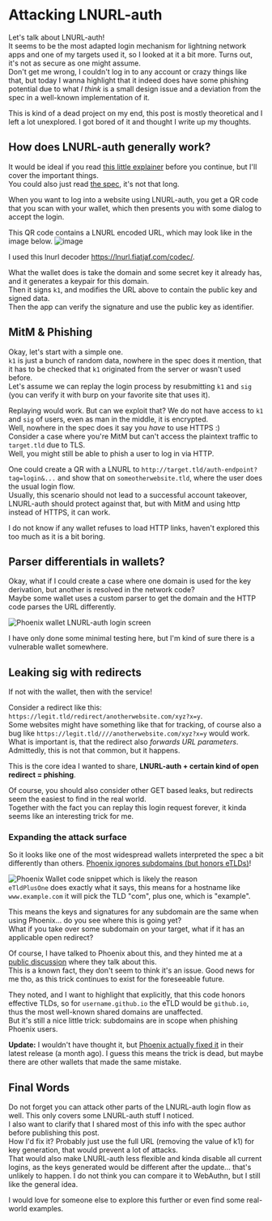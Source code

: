 # Attacking LNURL-auth

Let's talk about LNURL-auth!  
It seems to be the most adapted login mechanism for lightning network apps and one of my targets used it, so I looked at it a bit more. Turns out, it's not as secure as one might assume.  
Don't get me wrong, I couldn't log in to any account or crazy things like that, but today I wanna highlight that it indeed does have some phishing potential due to what *I think* is a small design issue and a deviation from the spec in a well-known implementation of it.

This is kind of a dead project on my end, this post is mostly theoretical and I left a lot unexplored. I got bored of it and thought I write up my thoughts.

## How does LNURL-auth generally work?

It would be ideal if you read [this little explainer](https://fiatjaf.com/e0a35204.html) before you continue, but I'll cover the important things.  
You could also just read [the spec](https://github.com/lnurl/luds/blob/luds/04.md), it's not that long.

When you want to log into a website using LNURL-auth, you get a QR code that you scan with your wallet, which then presents you with some dialog to accept the login.

This QR code contains a LNURL encoded URL, which may look like in the image below.
![[image](https://www.zapread.com/lnauth/signin?tag=login&k1=32-bytes-in-hex)](https://user-images.githubusercontent.com/42862612/197339306-99c5a146-d981-4069-a62c-8b43a94e07b8.png)

I used this lnurl decoder https://lnurl.fiatjaf.com/codec/.

What the wallet does is take the domain and some secret key it already has, and it generates a keypair for this domain.  
Then it signs `k1`, and modifies the URL above to contain the public key and signed data.  
Then the app can verify the signature and use the public key as identifier.

## MitM & Phishing

Okay, let's start with a simple one.  
`k1` is just a bunch of random data, nowhere in the spec does it mention, that it has to be checked that `k1` originated from the server or wasn't used before.  
Let's assume we can replay the login process by resubmitting `k1` and `sig` (you can verify it with burp on your favorite site that uses it).  

Replaying would work. But can we exploit that? We do not have access to `k1` and `sig` of users, even as man in the middle, it is encrypted.  
Well, nowhere in the spec does it say you *have* to use HTTPS :)  
Consider a case where you're MitM but can't access the plaintext traffic to `target.tld` due to TLS.  
Well, you might still be able to phish a user to log in via HTTP.

One could create a QR with a LNURL to `http://target.tld/auth-endpoint?tag=login&...` and show that on `someotherwebsite.tld`, where the user does the usual login flow.  
Usually, this scenario should not lead to a successful account takeover, LNURL-auth should protect against that, but with MitM and using http instead of HTTPS, it can work.

I do not know if any wallet refuses to load HTTP links, haven't explored this too much as it is a bit boring.

## Parser differentials in wallets?

Okay, what if I could create a case where one domain is used for the key derivation, but another is resolved in the network code?  
Maybe some wallet uses a custom parser to get the domain and the HTTP code parses the URL differently.  

![Phoenix wallet LNURL-auth login screen](https://user-images.githubusercontent.com/42862612/197419022-238a947c-83a5-4f9a-9175-a32c2c7b3684.png)

I have only done some minimal testing here, but I'm kind of sure there is a vulnerable wallet somewhere.

## Leaking sig with redirects

If not with the wallet, then with the service!

Consider a redirect like this: `https://legit.tld/redirect/anotherwebsite.com/xyz?x=y`.  
Some websites might have something like that for tracking, of course also a bug like `https://legit.tld////anotherwebsite.com/xyz?x=y` would work.  
What is important is, that the redirect also *forwards URL parameters*.  
Admittedly, this is not that common, but it happens.

This is the core idea I wanted to share, **LNURL-auth + certain kind of open redirect = phishing**.

Of course, you should also consider other GET based leaks, but redirects seem the easiest to find in the real world.  
Together with the fact you can replay this login request forever, it kinda seems like an interesting trick for me.

### Expanding the attack surface

So it looks like one of the most widespread wallets interpreted the spec a bit differently than others. [Phoenix ignores subdomains (but honors eTLDs)](https://github.com/ACINQ/phoenix/blob/b92275fbb324379e274e85125a504c9ce6dafab1/phoenix-shared/src/commonMain/kotlin/fr.acinq.phoenix/managers/LNUrlManager.kt#L255)!  

![Phoenix Wallet code snippet which is likely the reason](https://user-images.githubusercontent.com/42862612/197338604-80af713d-6bc7-427f-919a-65ceebd09631.png)  
`eTldPlusOne` does exactly what it says, this means for a hostname like `www.example.com` it will pick the TLD "com", plus one, which is "example".

This means the keys and signatures for any subdomain are the same when using Phoenix... do you see where this is going yet?  
What if you take over some subdomain on your target, what if it has an applicable open redirect?

Of course, I have talked to Phoenix about this, and they hinted me at a [public discussion](https://github.com/lnurl/luds/issues/55) where they talk about this.  
This is a known fact, they don't seem to think it's an issue. Good news for me tho, as this trick continues to exist for the foreseeable future.  

They noted, and I want to highlight that explicitly, that this code honors effective TLDs, so for `username.github.io` the eTLD would be `github.io`, thus the most well-known shared domains are unaffected.  
But it's still a nice little trick: subdomains are in scope when phishing Phoenix users.

**Update:** I wouldn't have thought it, but [Phoenix actually fixed it](https://github.com/ACINQ/phoenix/releases/tag/android-legacy-v1.4.24) in their latest release (a month ago). I guess this means the trick is dead, but maybe there are other wallets that made the same mistake.
 
## Final Words

Do not forget you can attack other parts of the LNURL-auth login flow as well. This only covers some LNURL-auth stuff I noticed.  
I also want to clarify that I shared most of this info with the spec author before publishing this post.  
How I'd fix it? Probably just use the full URL (removing the value of k1) for key generation, that would prevent a lot of attacks.  
That would also make LNURL-auth less flexible and kinda disable all current logins, as the keys generated would be different after the update... that's unlikely to happen. I do not think you can compare it to WebAuthn, but I still like the general idea.

I would love for someone else to explore this further or even find some real-world examples.
